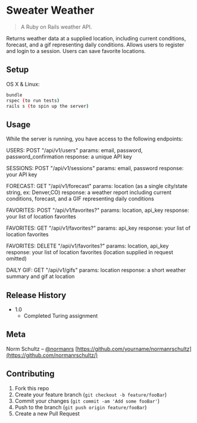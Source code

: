 # Sweater Weather
> A Ruby on Rails weather API.

Returns weather data at a supplied location, including current conditions, forecast, and a gif representing daily conditions. Allows users to register and login to a session. Users can save favorite locations.

## Setup

OS X & Linux:

```sh
bundle
rspec (to run tests)
rails s (to spin up the server)
```

## Usage

While the server is running, you have access to the following endpoints:

USERS: POST "/api/v1/users"
params: email, password, password_confirmation
response: a unique API key

SESSIONS: POST "/api/v1/sessions"
params: email, password
response: your API key

FORECAST: GET "/api/v1/forecast"
params: location (as a single city/state string, ex: Denver,CO)
response: a weather report including current conditions, forecast, and a GIF representing daily conditions

FAVORITES: POST "/api/v1/favorites?"
params: location, api_key
response: your list of location favorites

FAVORITES: GET "/api/v1/favorites?"
params: api_key
response: your list of location favorites

FAVORITES: DELETE "/api/v1/favorites?"
params: location, api_key
response: your list of location favorites (location supplied in request omitted)

DAILY GIF: GET "/api/v1/gifs"
params: location
response: a short weather summary and gif at location

## Release History

* 1.0
    * Completed Turing assignment

## Meta

Norm Schultz – [@normanrs](https://twitter.com/normanrs)
[https://github.com/yourname/normanrschultz](https://github.com/normanrschultz/)

## Contributing

1. Fork this repo
2. Create your feature branch (`git checkout -b feature/fooBar`)
3. Commit your changes (`git commit -am 'Add some fooBar'`)
4. Push to the branch (`git push origin feature/fooBar`)
5. Create a new Pull Request
